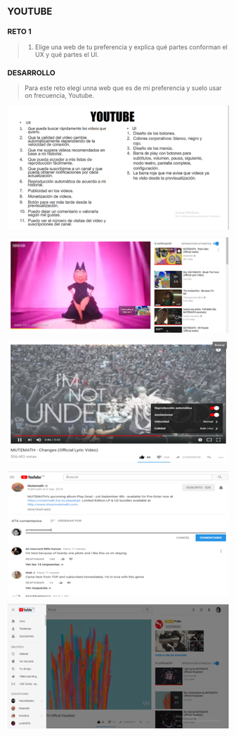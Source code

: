 ## YOUTUBE

### RETO 1
>1. Elige una web de tu preferencia y explica qué partes conforman el UX y qué partes el UI.

### DESARROLLO
> Para este reto elegí unna web que es de mi preferencia y suelo usar on frecuencia, Youtube.

![youtube](assets/images/Imagen2.png)

![youtube](assets/images/Imagen1.png)

![youtube](assets/images/Imagen3.png)

![youtube](assets/images/Imagen4.png)

![youtube](assets/images/Imagen5.png)
